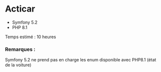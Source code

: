 # Acticar

- Symfony 5.2 
- PHP 8.1

Temps estimé : 10 heures

### Remarques :
Symfony 5.2 ne prend pas en charge les enum disponible avec PHP8.1 (état de la voiture)

